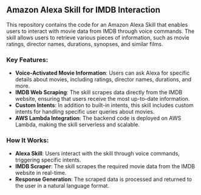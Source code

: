## Amazon Alexa Skill for IMDB Interaction

This repository contains the code for an Amazon Alexa Skill that enables users to interact with movie data from IMDB through voice commands. The skill allows users to retrieve various pieces of information, such as movie ratings, director names, durations, synopses, and similar films.

### Key Features:
- **Voice-Activated Movie Information**: Users can ask Alexa for specific details about movies, including ratings, director names, durations, and more.
- **IMDB Web Scraping**: The skill scrapes data directly from the IMDB website, ensuring that users receive the most up-to-date information.
- **Custom Intents**: In addition to built-in intents, this skill includes custom intents for handling specific user queries about movies.
- **AWS Lambda Integration**: The backend code is deployed on AWS Lambda, making the skill serverless and scalable.

### How It Works:
- **Alexa Skill**: Users interact with the skill through voice commands, triggering specific intents.
- **IMDB Scraper**: The skill scrapes the required movie data from the IMDB website in real-time.
- **Response Generation**: The scraped data is processed and returned to the user in a natural language format.
